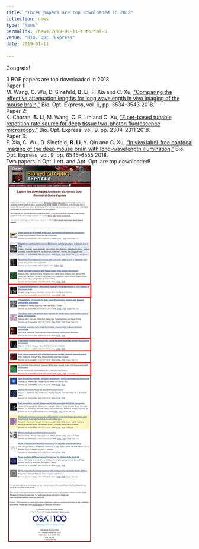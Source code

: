 ```yaml
---
title: "Three papers are top downloaded in 2018"
collection: news
type: "News"
permalink: /news/2019-01-11-tutorial-5
venue: "Bio. Opt. Express"
date: 2019-01-11

---
```


Congrats!


3 BOE papers are top downloaded in 2018
<br/> 
Paper 1: <br/> 
M. Wang, C. Wu, D. Sinefeld, **B. Li**, F. Xia and C. Xu, ["Comparing the effective attenuation lengths for long wavelength in vivo imaging of the mouse brain,"](http://bo-li-research.github.io/files/paper-2018-BOE-2.pdf) Bio. Opt. Express, vol. 9, pp. 3534-3543 2018. 
<br/> 
Paper 2:<br/> 
K. Charan, **B. Li**, M. Wang, C. P. Lin and C. Xu, ["Fiber-based tunable repetition rate source for deep tissue two-photon fluorescence microscopy,"](http://bo-li-research.github.io/files/paper-2018-BOE-1.pdf) Bio. Opt. Express, vol. 9, pp. 2304-2311 2018. 
<br/> 
Paper 3:<br/> 
F. Xia, C. Wu, D. Sinefeld, **B. Li**, Y. Qin and C. Xu, ["In vivo label-free confocal imaging of the deep mouse brain with long-wavelength illumination,"](http://bo-li-research.github.io/files/paper-2018-BOE-3.pdf) Bio. Opt. Express, vol. 9, pp. 6545-6555 2018.
<br/> 
Two papers in Opt. Lett. and Apt. Opt. are top downloaded!
<br/> 
<img src='/images/News-2019-01-11.jpg'>
